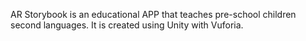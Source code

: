 AR Storybook is an educational APP that teaches pre-school children second languages. It is created using Unity with Vuforia.

